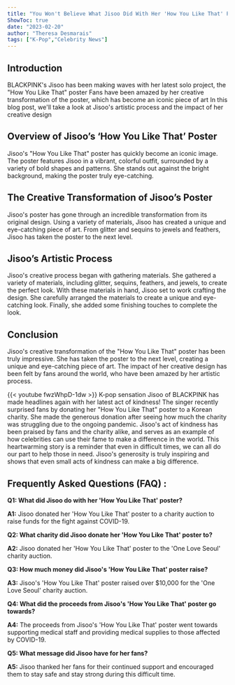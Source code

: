 ```yaml
---
title: "You Won't Believe What Jisoo Did With Her 'How You Like That' Poster!"
ShowToc: true 
date: "2023-02-20"
author: "Theresa Desmarais" 
tags: ["K-Pop","Celebrity News"]
---
```

## Introduction

BLACKPINK's Jisoo has been making waves with her latest solo project, the "How You Like That" poster Fans have been amazed by her creative transformation of the poster, which has become an iconic piece of art In this blog post, we'll take a look at Jisoo's artistic process and the impact of her creative design

## Overview of Jisoo’s ‘How You Like That’ Poster

Jisoo's "How You Like That" poster has quickly become an iconic image. The poster features Jisoo in a vibrant, colorful outfit, surrounded by a variety of bold shapes and patterns. She stands out against the bright background, making the poster truly eye-catching. 

## The Creative Transformation of Jisoo’s Poster

Jisoo's poster has gone through an incredible transformation from its original design. Using a variety of materials, Jisoo has created a unique and eye-catching piece of art. From glitter and sequins to jewels and feathers, Jisoo has taken the poster to the next level.

## Jisoo’s Artistic Process

Jisoo's creative process began with gathering materials. She gathered a variety of materials, including glitter, sequins, feathers, and jewels, to create the perfect look. With these materials in hand, Jisoo set to work crafting the design. She carefully arranged the materials to create a unique and eye-catching look. Finally, she added some finishing touches to complete the look.

## Conclusion

Jisoo's creative transformation of the "How You Like That" poster has been truly impressive. She has taken the poster to the next level, creating a unique and eye-catching piece of art. The impact of her creative design has been felt by fans around the world, who have been amazed by her artistic process.

{{< youtube fwzWhpD-1dw >}} 
K-pop sensation Jisoo of BLACKPINK has made headlines again with her latest act of kindness! The singer recently surprised fans by donating her "How You Like That" poster to a Korean charity. She made the generous donation after seeing how much the charity was struggling due to the ongoing pandemic. Jisoo's act of kindness has been praised by fans and the charity alike, and serves as an example of how celebrities can use their fame to make a difference in the world. This heartwarming story is a reminder that even in difficult times, we can all do our part to help those in need. Jisoo's generosity is truly inspiring and shows that even small acts of kindness can make a big difference.

## Frequently Asked Questions (FAQ) :
**Q1: What did Jisoo do with her 'How You Like That' poster?**

**A1:** Jisoo donated her 'How You Like That' poster to a charity auction to raise funds for the fight against COVID-19.

**Q2: What charity did Jisoo donate her 'How You Like That' poster to?**

**A2:** Jisoo donated her 'How You Like That' poster to the 'One Love Seoul' charity auction.

**Q3: How much money did Jisoo's 'How You Like That' poster raise?**

**A3:** Jisoo's 'How You Like That' poster raised over $10,000 for the 'One Love Seoul' charity auction.

**Q4: What did the proceeds from Jisoo's 'How You Like That' poster go towards?**

**A4:** The proceeds from Jisoo's 'How You Like That' poster went towards supporting medical staff and providing medical supplies to those affected by COVID-19.

**Q5: What message did Jisoo have for her fans?**

**A5:** Jisoo thanked her fans for their continued support and encouraged them to stay safe and stay strong during this difficult time.



